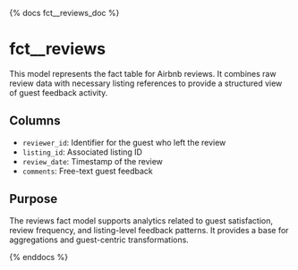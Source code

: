 {% docs fct__reviews_doc %}

# fct__reviews

This model represents the fact table for Airbnb reviews. It combines raw review data with necessary listing references to provide a structured view of guest feedback activity.

## Columns

- `reviewer_id`: Identifier for the guest who left the review
- `listing_id`: Associated listing ID
- `review_date`: Timestamp of the review
- `comments`: Free-text guest feedback

## Purpose

The reviews fact model supports analytics related to guest satisfaction, review frequency, and listing-level feedback patterns. It provides a base for aggregations and guest-centric transformations.

{% enddocs %}